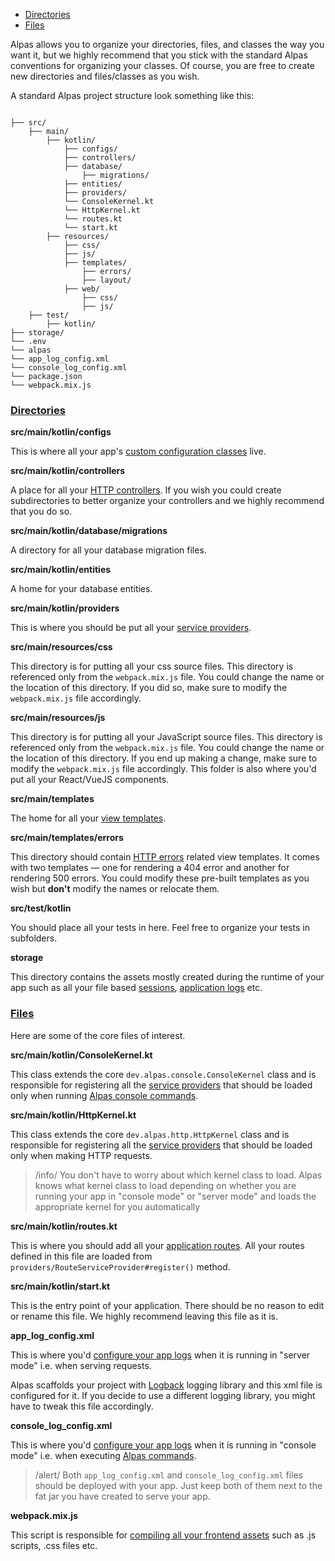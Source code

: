- [Directories](#directories)
- [Files](#files)

Alpas allows you to organize your directories, files, and classes the way you want it, but we highly recommend
that you stick with the standard Alpas conventions for organizing your classes. Of course, you are free to create
new directories and files/classes as you wish.

A standard Alpas project structure look something like this:

```config

├── src/
    ├── main/
        ├── kotlin/
            ├── configs/
            ├── controllers/
            ├── database/
                ├── migrations/
            ├── entities/
            ├── providers/
            └── ConsoleKernel.kt
            └── HttpKernel.kt
            └── routes.kt
            └── start.kt
        ├── resources/
            ├── css/
            ├── js/
            ├── templates/
                ├── errors/
                ├── layout/
            ├── web/
                ├── css/
                ├── js/
    ├── test/
        ├── kotlin/
├── storage/
└── .env
└── alpas
└── app_log_config.xml
└── console_log_config.xml
└── package.json
└── webpack.mix.js

``` 

<a name="directories"></a>
### [Directories](#directories)

**src/main/kotlin/configs**

This is where all your app's [custom configuration classes](/docs/configuration) live.

**src/main/kotlin/controllers**

A place for all your [HTTP controllers](/docs/controllers). If you wish you could create subdirectories to better 
organize your controllers and we highly recommend that you do so.

**src/main/kotlin/database/migrations**

A directory for all your database migration files.

**src/main/kotlin/entities**

A home for your database entities.

**src/main/kotlin/providers**

This is where you should be put all your [service providers](/docs/service-providers).

**src/main/resources/css**

This directory is for putting all your css source files. This directory is referenced only from the `webpack.mix.js`
file. You could change the name or the location of this directory. If you did so, make sure to modify the 
`webpack.mix.js` file accordingly.

**src/main/resources/js**

This directory is for putting all your JavaScript source files. This directory is referenced only from the 
`webpack.mix.js` file. You could change the name or the location of this directory. If you end up making a change,
make sure to modify the `webpack.mix.js` file accordingly. This folder is also where you'd put all your React/VueJS
components.

**src/main/templates**

The home for all your [view templates](/docs/pebble-templates).

**src/main/templates/errors**

This directory should contain [HTTP errors](/docs/error-handling) related view templates. It comes with two templates
— one for rendering a 404 error and another for rendering 500 errors. You could modify these pre-built templates as
you wish but **don't** modify the names or relocate them.

**src/test/kotlin**

You should place all your tests in here. Feel free to organize your tests in subfolders.

**storage**

This directory contains the assets mostly created during the runtime of your app such as all your file based
[sessions](/docs/sessions), [application logs](/docs/logging) etc.

<a name="files"></a>
### [Files](#files)

Here are some of the core files of interest.

**src/main/kotlin/ConsoleKernel.kt**

This class extends the core `dev.alpas.console.ConsoleKernel` class and is responsible for registering all the
[service providers](/docs/service-providers) that should be loaded only when running
[Alpas console commands](/docs/alpas-commands).

**src/main/kotlin/HttpKernel.kt**

This class extends the core `dev.alpas.http.HttpKernel` class and is responsible for registering all the 
[service providers](/docs/service-providers) that should be loaded only when making HTTP requests.

> /info/ <span> You don't have to worry about which kernel class to load. Alpas knows what kernel class to load 
> depending on whether you are running your app in "console mode" or "server mode" and loads the appropriate kernel 
> for you automatically </span>

**src/main/kotlin/routes.kt**

This is where you should add all your [application routes](/docs/routing). All your routes defined in this file 
are loaded from `providers/RouteServiceProvider#register()` method. 

**src/main/kotlin/start.kt**

This is the entry point of your application. There should be no reason to edit or rename this file. We highly recommend 
leaving this file as it is.

**app_log_config.xml**

This is where you'd [configure your app logs](/docs/logging) when it is running in "server mode" i.e. when serving
requests.

Alpas scaffolds your project with [Logback](http://logback.qos.ch/) logging library and this xml file is configured
for it. If you decide to use a different logging library, you might have to tweak this file accordingly.

**console_log_config.xml**

This is where you'd  [configure your app logs](/docs/logging) when it is running in "console mode" i.e. when executing
[Alpas commands](/docs/alpas-commands).

> /alert/ <span>Both `app_log_config.xml` and `console_log_config.xml` files should be deployed with your app. Just
> keep both of them next to the fat jar you have created to serve your app. </span>

**webpack.mix.js**

This script is responsible for [compiling all your frontend assets](/docs/mixing-assets) such as .js scripts, 
.css files etc. 
